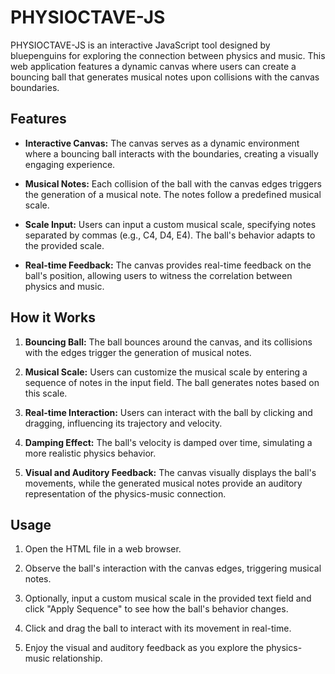 # PHYSIOCTAVE-JS

PHYSIOCTAVE-JS is an interactive JavaScript tool designed by bluepenguins for exploring the connection between physics and music. This web application features a dynamic canvas where users can create a bouncing ball that generates musical notes upon collisions with the canvas boundaries.

## Features

- **Interactive Canvas:** The canvas serves as a dynamic environment where a bouncing ball interacts with the boundaries, creating a visually engaging experience.

- **Musical Notes:** Each collision of the ball with the canvas edges triggers the generation of a musical note. The notes follow a predefined musical scale.

- **Scale Input:** Users can input a custom musical scale, specifying notes separated by commas (e.g., C4, D4, E4). The ball's behavior adapts to the provided scale.

- **Real-time Feedback:** The canvas provides real-time feedback on the ball's position, allowing users to witness the correlation between physics and music.

## How it Works

1. **Bouncing Ball:** The ball bounces around the canvas, and its collisions with the edges trigger the generation of musical notes.

2. **Musical Scale:** Users can customize the musical scale by entering a sequence of notes in the input field. The ball generates notes based on this scale.

3. **Real-time Interaction:** Users can interact with the ball by clicking and dragging, influencing its trajectory and velocity.

4. **Damping Effect:** The ball's velocity is damped over time, simulating a more realistic physics behavior.

5. **Visual and Auditory Feedback:** The canvas visually displays the ball's movements, while the generated musical notes provide an auditory representation of the physics-music connection.

## Usage

1. Open the HTML file in a web browser.

2. Observe the ball's interaction with the canvas edges, triggering musical notes.

3. Optionally, input a custom musical scale in the provided text field and click "Apply Sequence" to see how the ball's behavior changes.

4. Click and drag the ball to interact with its movement in real-time.

5. Enjoy the visual and auditory feedback as you explore the physics-music relationship.
